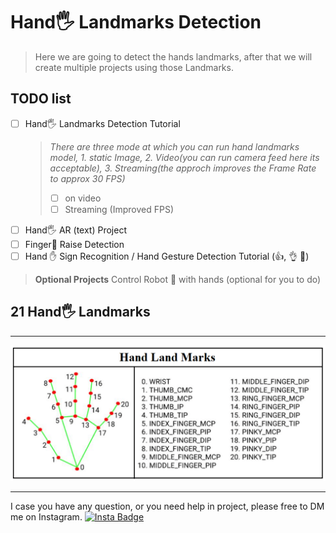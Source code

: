 # Hand🖐️ Landmarks Detection

> Here we are going to detect the hands landmarks, after that we will create multiple projects using those Landmarks.

## TODO list

- [ ] Hand🖐️ Landmarks Detection Tutorial
  >*There are three mode at which you can run hand landmarks model, 1. static Image, 2. Video(you can run camera feed here its acceptable), 3. Streaming(the approch improves the Frame Rate to approx 30 FPS)*
  >
  > - [ ] on video
  > - [ ] Streaming (Improved FPS)
- [ ] Hand:raised_hand_with_fingers_splayed: AR (text) Project
- [ ] Finger🤞 Raise Detection
- [ ] Hand ✋ Sign Recognition / Hand Gesture Detection Tutorial (👍, 👌 🤙)

> **Optional Projects**
> Control Robot 🤖 with hands (optional for you to do)

## 21 Hand🖐️ Landmarks

---

![Landmarks Image](HandLandmarks.png)

---

I case you have any question, or you need help in project, please free to  DM me on Instagram.   <a href="https://www.instagram.com/aiphile17">
    <img src="https://img.shields.io/badge/Instagram-purple?style=for-the-badge&logo=Instagram&logoColor=white" height=20  alt="Insta Badge"/>